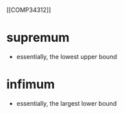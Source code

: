 [[COMP34312]]

# supremum
- essentially, the lowest upper bound

# infimum
- essentially, the largest lower bound